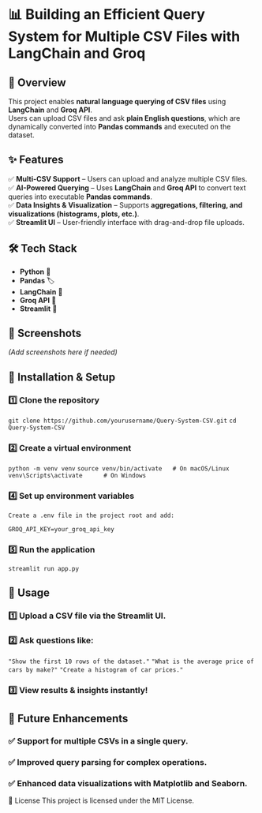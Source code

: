 # 📊 Building an Efficient Query System for Multiple CSV Files with LangChain and Groq  

## 🚀 Overview  
This project enables **natural language querying of CSV files** using **LangChain** and **Groq API**.  
Users can upload CSV files and ask **plain English questions**, which are dynamically converted into **Pandas commands** and executed on the dataset.  

## ✨ Features  
✅ **Multi-CSV Support** – Users can upload and analyze multiple CSV files.  
✅ **AI-Powered Querying** – Uses **LangChain** and **Groq API** to convert text queries into executable **Pandas commands**.  
✅ **Data Insights & Visualization** – Supports **aggregations, filtering, and visualizations (histograms, plots, etc.)**.  
✅ **Streamlit UI** – User-friendly interface with drag-and-drop file uploads.  

## 🛠️ Tech Stack  
- **Python** 🐍  
- **Pandas** 🏷️  
- **LangChain** 🧠  
- **Groq API** 🤖  
- **Streamlit** 🎨  

## 📸 Screenshots  
*(Add screenshots here if needed)*  

## 🔧 Installation & Setup  

### 1️⃣ Clone the repository  

```git clone https://github.com/yourusername/Query-System-CSV.git```
```cd Query-System-CSV```

### 2️⃣ Create a virtual environment

```python -m venv venv```
```source venv/bin/activate   # On macOS/Linux```
```venv\Scripts\activate      # On Windows```

### 4️⃣ Set up environment variables

``` Create a .env file in the project root and add: ```

```GROQ_API_KEY=your_groq_api_key```

### 5️⃣ Run the application

```streamlit run app.py```


## 🚀 Usage

### 1️⃣ Upload a CSV file via the Streamlit UI.

### 2️⃣ Ask questions like:

```"Show the first 10 rows of the dataset."```
```"What is the average price of cars by make?"```
```"Create a histogram of car prices."```

### 3️⃣ View results & insights instantly!


## 📌 Future Enhancements

### ✅ Support for multiple CSVs in a single query.
### ✅ Improved query parsing for complex operations.
### ✅ Enhanced data visualizations with Matplotlib and Seaborn.

📝 License
This project is licensed under the MIT License.
 
